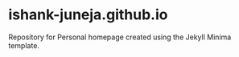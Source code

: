 # ishank-juneja.github.io
Repository for Personal homepage created using the Jekyll Minima template.

